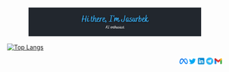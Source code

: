 <p align="center"><img src="https://github.com/Jasurbek16/Jasurbek16/blob/main/Let's%20build%20the%20future%20today....png" alt="a picture that has the name Jasurbek Mamurov which has been written on it" width="80%"/></p>

[![Top Langs](https://github-readme-stats.vercel.app/api/top-langs/?username=Jasurbek16&layout=compact&theme=nord&hide_border=true)](https://github.com/Jasurbek16/Jasurbek16)

<a href="mailto:jascinmamurov7@gmail.com">
  <img align="right" alt="Jasurbek Mamurov on Gmail" width="20px" src="https://github.com/Jasurbek16/Jasurbek16/blob/main/icons8-gmail.svg" />
</a>
<a href="https://t.me/Jasurbek16">
  <img align="right" alt="Jasurbek Mamurov on Telegram" width="20px" src="https://github.com/Jasurbek16/Jasurbek16/blob/main/icons8-telegram-app.svg" />
</a>
<a href="https://www.linkedin.com/in/jmamurov">
  <img align="right" alt="Jasurbek Mamurov on LinkedIn" width="20px" src="https://github.com/Jasurbek16/Jasurbek16/blob/main/icons8-linkedin.svg" />
</a>
<a href="https://twitter.com/J_Mamurov">
  <img align="right" alt="Jasurbek Mamurov on Twitter" width="21px" src="https://github.com/Jasurbek16/Jasurbek16/blob/main/icons8-twitter.svg" />
</a>
<a href="https://www.facebook.com/mamurov.jasurbek">
  <img align="right" alt="Jasurbek Mamurov on Meta" width="20px" src="https://github.com/Jasurbek16/Jasurbek16/blob/main/icons8-meta.svg" />
</a>
